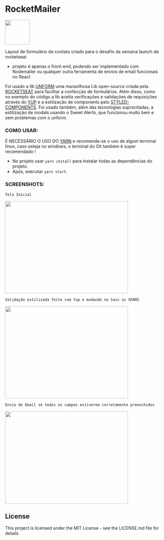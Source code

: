 # RocketMailer

  <img src="https://s3.us-east-2.amazonaws.com/rocketmailer/Screenshot_4.png"  height = "80"/>

Layout de formulário de contato criado para o desafio da semana launch da rocketseat 

- projeto é apenas o front-end, podendo ser implementado com Nodemailer ou qualquer outra ferramenta de envios de email funcionais no React

 Foi usado a lib [UNFORM](https://github.com/Rocketseat/unform) uma maravilhosa Lib open-source criada pela
 [ROCKETSEAT](https://github.com/Rocketseat)
 para facilitar a confecção de formulários.
 Além disso, como no exemplo do código a lib aceita verificações e validações de requisições através do [YUP](https://github.com/jquense/yup) e a estilização de components pelo [STYLED-COMPONENTS](https://www.styled-components.com/).
 Foi usado também, além das tecnologias supracitadas, a estilização de modals usando o Sweet Alerts, que funcionou muito bem e sem problemas com o unform.
  
 ### COMO USAR:
  É NECESSÁRIO O USO DO [YARN](https://yarnpkg.com/pt-BR/) e recomenda-se o uso de algum terminal linux, caso esteja no windows, o terminal do Git também é super recomendado !
 
  - No projeto usar `yarn install` para instalar todas as dependências do projeto.
  - Após, executar `yarn start`.
  
  ### SCREENSHOTS:
    Tela Inicial
  <img src="https://s3.us-east-2.amazonaws.com/rocketmailer/Screenshot_5.png" height = "300" width = "400" />

    Validação estilizada feito com Yup e mudando no Sass os SPAMS
  <img src="https://s3.us-east-2.amazonaws.com/rocketmailer/Screenshot_6.png" height = "300" width = "400" />
  
    Envio de Email se todos os campos estiverem corretamente preenchidos
  <img src="https://s3.us-east-2.amazonaws.com/rocketmailer/Screenshot_7.png" height = "300" width = "400" />
  
 ## License

This project is licensed under the MIT License - see the LICENSE.md file for details
